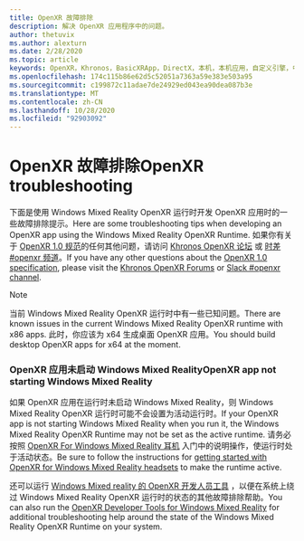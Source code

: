 ```yaml
---
title: OpenXR 故障排除
description: 解决 OpenXR 应用程序中的问题。
author: thetuvix
ms.author: alexturn
ms.date: 2/28/2020
ms.topic: article
keywords: OpenXR，Khronos，BasicXRApp，DirectX，本机，本机应用，自定义引擎，中间件，故障排除
ms.openlocfilehash: 174c115b86e62d5c52051a7363a59e383e503a95
ms.sourcegitcommit: c199872c11adae7de24929ed043ea90dea087b3e
ms.translationtype: MT
ms.contentlocale: zh-CN
ms.lasthandoff: 10/28/2020
ms.locfileid: "92903092"
---
```

# <a name="openxr-troubleshooting"></a><span data-ttu-id="dc4e1-104">OpenXR 故障排除</span><span class="sxs-lookup"><span data-stu-id="dc4e1-104">OpenXR troubleshooting</span></span>

<span data-ttu-id="dc4e1-105">下面是使用 Windows Mixed Reality OpenXR 运行时开发 OpenXR 应用时的一些故障排除提示。</span><span class="sxs-lookup"><span data-stu-id="dc4e1-105">Here are some troubleshooting tips when developing an OpenXR app using the Windows Mixed Reality OpenXR Runtime.</span></span>  <span data-ttu-id="dc4e1-106">如果你有关于 <a href="https://www.khronos.org/registry/OpenXR/specs/1.0/html/xrspec.html" target="_blank">OpenXR 1.0 规范</a>的任何其他问题，请访问 <a href="https://community.khronos.org/c/openxr" target="_blank">Khronos OpenXR 论坛</a> 或 <a href="https://khr.io/slack" target="_blank">时差 #openxr 频道</a>。</span><span class="sxs-lookup"><span data-stu-id="dc4e1-106">If you have any other questions about the <a href="https://www.khronos.org/registry/OpenXR/specs/1.0/html/xrspec.html" target="_blank">OpenXR 1.0 specification</a>, please visit the <a href="https://community.khronos.org/c/openxr" target="_blank">Khronos OpenXR Forums</a> or <a href="https://khr.io/slack" target="_blank">Slack #openxr channel</a>.</span></span>

>[!NOTE]
><span data-ttu-id="dc4e1-107">当前 Windows Mixed Reality OpenXR 运行时中有一些已知问题。</span><span class="sxs-lookup"><span data-stu-id="dc4e1-107">There are known issues in the current Windows Mixed Reality OpenXR runtime with x86 apps.</span></span>  <span data-ttu-id="dc4e1-108">此时，你应该为 x64 生成桌面 OpenXR 应用。</span><span class="sxs-lookup"><span data-stu-id="dc4e1-108">You should build desktop OpenXR apps for x64 at the moment.</span></span>

### <a name="openxr-app-not-starting-windows-mixed-reality"></a><span data-ttu-id="dc4e1-109">OpenXR 应用未启动 Windows Mixed Reality</span><span class="sxs-lookup"><span data-stu-id="dc4e1-109">OpenXR app not starting Windows Mixed Reality</span></span>

<span data-ttu-id="dc4e1-110">如果 OpenXR 应用在运行时未启动 Windows Mixed Reality，则 Windows Mixed Reality OpenXR 运行时可能不会设置为活动运行时。</span><span class="sxs-lookup"><span data-stu-id="dc4e1-110">If your OpenXR app is not starting Windows Mixed Reality when you run it, the Windows Mixed Reality OpenXR Runtime may not be set as the active runtime.</span></span>  <span data-ttu-id="dc4e1-111">请务必按照 [OpenXR For Windows Mixed Reality 耳机](openxr-getting-started.md#getting-started-with-openxr-for-windows-mixed-reality-headsets) 入门中的说明操作，使运行时处于活动状态。</span><span class="sxs-lookup"><span data-stu-id="dc4e1-111">Be sure to follow the instructions for [getting started with OpenXR for Windows Mixed Reality headsets](openxr-getting-started.md#getting-started-with-openxr-for-windows-mixed-reality-headsets) to make the runtime active.</span></span>

<span data-ttu-id="dc4e1-112">还可以运行 [Windows Mixed reality 的 OpenXR 开发人员工具](openxr-getting-started.md#getting-the-openxr-developer-tools-for-windows-mixed-reality) ，以便在系统上绕过 Windows Mixed Reality OpenXR 运行时的状态的其他故障排除帮助。</span><span class="sxs-lookup"><span data-stu-id="dc4e1-112">You can also run the [OpenXR Developer Tools for Windows Mixed Reality](openxr-getting-started.md#getting-the-openxr-developer-tools-for-windows-mixed-reality) for additional troubleshooting help around the state of the Windows Mixed Reality OpenXR Runtime on your system.</span></span>